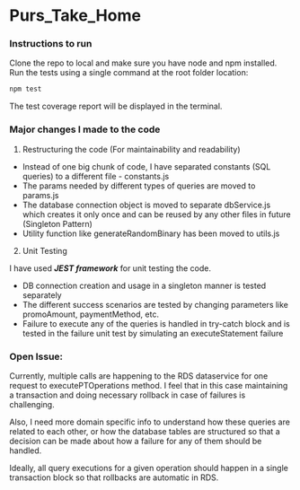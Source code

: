 # Purs_Take_Home

### Instructions to run

Clone the repo to local and make sure you have node and npm installed. 
Run the tests using a single command at the root folder location:

```bash
npm test
```

The test coverage report will be displayed in the terminal.

### Major changes I made to the code

1. Restructuring the code (For maintainability and readability)

- Instead of one big chunk of code, I have separated constants (SQL queries) to a different file - constants.js
- The params needed by different types of queries are moved to params.js
- The database connection object is moved to separate dbService.js which creates it only once and can be reused by any other files in future (Singleton Pattern)
- Utility function like generateRandomBinary has been moved to utils.js

2. Unit Testing

I have used ***JEST framework*** for unit testing the code.

- DB connection creation and usage in a singleton manner is tested separately
- The different success scenarios are tested by changing parameters like promoAmount, paymentMethod, etc.
- Failure to execute any of the queries is handled in try-catch block and is tested in the failure unit test by simulating an executeStatement failure

### Open Issue:

Currently, multiple calls are happening to the RDS dataservice for one request to executePTOperations method. I feel that in this case maintaining a transaction and doing necessary rollback in case of failures is challenging.

Also, I need more domain specific info to understand how these queries are related to each other, or how the database tables are structured so that a decision can be made about how a failure for any of them should be handled.

Ideally, all query executions for a given operation should happen in a single transaction block so that rollbacks are automatic in RDS.